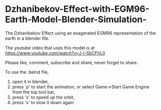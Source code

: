 # Dzhanibekov-Effect-with-EGM96-Earth-Model-Blender-Simulation-
The Dzhanibekov Effect using an exagerated EGM96 representation of the earth in a blender file.

The youtube video that uses this model is at https://www.youtube.com/watch?v=J-l-SbCFhL0

Please like, comment, subscribe and share, never forget to share.

To use the .belnd file, 
1. open it in blender, 
2. press 'p' to start the animation, or select Game->Start Game Engine from the top tool bar,
3. press 's' to speed up the orbit, 
4. press 'x' to slow it down again
